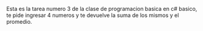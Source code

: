 Esta es la tarea numero 3 de la clase de programacion basica en c# basico, te pide ingresar 4 numeros y te devuelve la suma de los mismos y el promedio.
